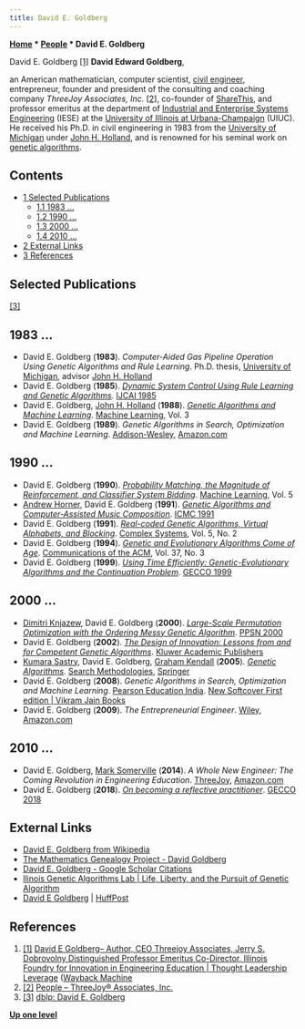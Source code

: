 ```yaml
---
title: David E. Goldberg
---
```

**[Home](Home "Home") * [People](People "People") * David E. Goldberg**

[](https://web.archive.org/web/20130330152255/http://thoughtleadershipleverage.com/2012/01/david-e-goldberg-author-ceo-threejoy-associates-jerry-s-dobrovolny-distinguished-professor-emeritus-co-director-illinois-foundry-for-innovation-in-engineering-education/) David E. Goldberg <a id="cite-note-1" href="#cite-ref-1">[1]</a>
**David Edward Goldberg**,

an American mathematician, computer scientist, [civil engineer](https://en.wikipedia.org/wiki/Civil_engineer), entrepreneur, founder and president of the consulting and coaching company *ThreeJoy Associates, Inc.* <a id="cite-note-2" href="#cite-ref-2">[2]</a>, co-founder of [ShareThis](https://en.wikipedia.org/wiki/ShareThis),
and professor emeritus at the department of [Industrial and Enterprise Systems Engineering](https://en.wikipedia.org/wiki/Enterprise_systems_engineering) (IESE)
at the [University of Illinois at Urbana-Champaign](University_of_Illinois_at_Urbana-Champaign "University of Illinois at Urbana-Champaign") (UIUC).
He received his Ph.D. in civil engineering in 1983 from the [University of Michigan](University_of_Michigan "University of Michigan") under [John H. Holland](Mathematician#Holland "Mathematician"),
and is renowned for his seminal work on [genetic algorithms](Genetic_Programming#GeneticAlgorithm "Genetic Programming").

## Contents

- [1 Selected Publications](#selected-publications)
  - [1.1 1983 ...](#1983-...)
  - [1.2 1990 ...](#1990-...)
  - [1.3 2000 ...](#2000-...)
  - [1.4 2010 ...](#2010-...)
- [2 External Links](#external-links)
- [3 References](#references)

## Selected Publications

<a id="cite-note-3" href="#cite-ref-3">[3]</a>

## 1983 ...

- David E. Goldberg (**1983**). *Computer-Aided Gas Pipeline Operation Using Genetic Algorithms and Rule Learning*. Ph.D. thesis, [University of Michigan](University_of_Michigan "University of Michigan"), advisor [John H. Holland](Mathematician#Holland "Mathematician")
- David E. Goldberg (**1985**). *[Dynamic System Control Using Rule Learning and Genetic Algorithms](https://www.semanticscholar.org/paper/Dynamic-System-Control-Using-Rule-Learning-and-Goldberg/1aba6a7d07b469b94690f4d4033f8081f24a9782)*. [IJCAI 1985](Conferences#IJCAI1985 "Conferences")
- David E. Goldberg, [John H. Holland](Mathematician#Holland "Mathematician") (**1988**). *[Genetic Algorithms and Machine Learning](https://link.springer.com/article/10.1023/A:1022602019183)*. [Machine Learning](https://www.springer.com/journal/10994), Vol. 3
- David E. Goldberg (**1989**). *Genetic Algorithms in Search, Optimization and Machine Learning*. [Addison-Wesley](https://en.wikipedia.org/wiki/Addison-Wesley), [Amazon.com](https://www.amazon.com/gp/product/0201157675/ref=dbs_a_def_rwt_hsch_vapi_taft_p1_i1)

## 1990 ...

- David E. Goldberg (**1990**). *[Probability Matching, the Magnitude of Reinforcement, and Classifier System Bidding](https://link.springer.com/article/10.1007/BF00116878)*. [Machine Learning](https://www.springer.com/journal/10994), Vol. 5
- [Andrew Horner](https://genealogy.math.ndsu.nodak.edu/id.php?id=41120), David E. Goldberg (**1991**). *[Genetic Algorithms and Computer-Assisted Music Composition](https://quod.lib.umich.edu/i/icmc/bbp2372.1991.117/1/--genetic-algorithms-and-computer-assisted-music-composition?page=root;size=100;view=text)*. [ICMC 1991](https://dblp.uni-trier.de/db/conf/icmc/icmc1991.html)
- David E. Goldberg (**1991**). *[Real-coded Genetic Algorithms, Virtual Alphabets, and Blocking](https://www.complex-systems.com/abstracts/v05_i02_a02/)*. [Complex Systems](<https://en.wikipedia.org/wiki/Complex_Systems_(journal)>), Vol. 5, No. 2
- David E. Goldberg (**1994**). *[Genetic and Evolutionary Algorithms Come of Age](https://dl.acm.org/doi/10.1145/175247.175259)*. [Communications of the ACM](ACM#Communications "ACM"), Vol. 37, No. 3
- David E. Goldberg (**1999**). *[Using Time Efficiently: Genetic-Evolutionary Algorithms and the Continuation Problem](https://www.semanticscholar.org/paper/Using-Time-Efficiently%3A-Genetic-Evolutionary-and-Goldberg/747a9fff9697d897814f84c5619792920e12735b)*. [GECCO 1999](https://dblp.uni-trier.de/db/conf/gecco/gecco1999.html)

## 2000 ...

- [Dimitri Knjazew](https://dblp.uni-trier.de/pers/hd/k/Knjazew:Dimitri), David E. Goldberg (**2000**). *[Large-Scale Permutation Optimization with the Ordering Messy Genetic Algorithm](https://link.springer.com/chapter/10.1007/3-540-45356-3_62)*. [PPSN 2000](https://dblp.uni-trier.de/db/conf/ppsn/ppsn2000.html)
- David E. Goldberg (**2002**). *[The Design of Innovation: Lessons from and for Competent Genetic Algorithms](https://www.springer.com/gp/book/9781475736458)*. [Kluwer Academic Publishers](https://en.wikipedia.org/wiki/Springer_Science%2BBusiness_Media)
- [Kumara Sastry](https://dblp.uni-trier.de/pers/hd/s/Sastry:Kumara), David E. Goldberg, [Graham Kendall](Graham_Kendall "Graham Kendall") (**2005**). *[Genetic Algorithms](https://link.springer.com/chapter/10.1007/0-387-28356-0_4)*. [Search Methodologies](https://link.springer.com/book/10.1007/0-387-28356-0), [Springer](https://en.wikipedia.org/wiki/Springer_Science%2BBusiness_Media)
- David E. Goldberg (**2008**). *Genetic Algorithms in Search, Optimization and Machine Learning*. [Pearson Education India](https://en.wikipedia.org/wiki/Pearson_Education). [New Softcover First edition | Vikram Jain Books](https://www.abebooks.co.uk/servlet/BookDetailsPL?bi=30249012268&searchurl=an%3Dgoldberg%2Bdavid%2Be%26sortby%3D20%26tn%3Dgenetic%2Balgorithms%2Bin%2Bsearch%2Boptimization%2Band%2Bmachine%2Blearning&cm_sp=snippet-_-srp1-_-title3)
- David E. Goldberg (**2009**). *The Entrepreneurial Engineer*. [Wiley](<https://en.wikipedia.org/wiki/Wiley_(publisher)>), [Amazon.com](https://www.amazon.com/gp/product/B001CESKS2/ref=dbs_a_def_rwt_hsch_vapi_taft_p1_i4)

## 2010 ...

- David E. Goldberg, [Mark Somerville](https://www.eecs.mit.edu/people/alumni/alumni-eecs-connector-2012/mark-somerville-mit-phd-%E2%80%9898) (**2014**). *A Whole New Engineer: The Coming Revolution in Engineering Education*. [ThreeJoy](https://threejoy.com/people/), [Amazon.com](https://www.amazon.com/Whole-New-Engineer-Revolution-Engineering-ebook/dp/B00NP688AA)
- David E. Goldberg (**2018**). *[On becoming a reflective practitioner](https://dl.acm.org/doi/10.1145/3205455.3219816)*. [GECCO 2018](https://dblp.uni-trier.de/db/conf/gecco/gecco2018.html)

## External Links

- [David E. Goldberg from Wikipedia](https://en.wikipedia.org/wiki/David_E._Goldberg)
- [The Mathematics Genealogy Project - David Goldberg](https://genealogy.math.ndsu.nodak.edu/id.php?id=39756)
- [David E. Goldberg - Google Scholar Citations](https://scholar.google.com/citations?user=BUzKxsoAAAAJ&hl=en)
- [llinois Genetic Algorithms Lab | Life, Liberty, and the Pursuit of Genetic Algorithm](http://illigal.org/)
- [David E Goldberg](https://www.huffpost.com/author/deg-816) | [HuffPost](https://en.wikipedia.org/wiki/HuffPost)

## References

1. <a id="cite-ref-1" href="#cite-note-1">[1]</a> [David E Goldberg– Author, CEO Threejoy Associates, Jerry S. Dobrovolny Distinguished Professor Emeritus Co-Director, Illinois Foundry for Innovation in Engineering Education | Thought Leadership Leverage](http://thoughtleadershipleverage.com/2012/01/david-e-goldberg-author-ceo-threejoy-associates-jerry-s-dobrovolny-distinguished-professor-emeritus-co-director-illinois-foundry-for-innovation-in-engineering-education/) ([Wayback Machine](https://en.wikipedia.org/wiki/Wayback_Machine)
1. <a id="cite-ref-2" href="#cite-note-2">[2]</a> [People – ThreeJoy® Associates, Inc.](https://threejoy.com/people/)
1. <a id="cite-ref-3" href="#cite-note-3">[3]</a> [dblp: David E. Goldberg](https://dblp.uni-trier.de/pers/g/Goldberg:David_E=.html)

**[Up one level](People "People")**


